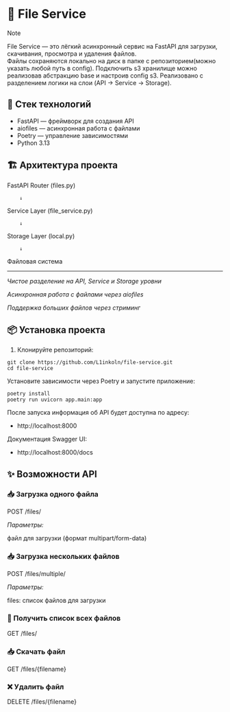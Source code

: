 # 📁 File Service
>[!NOTE]
>File Service — это лёгкий асинхронный сервис на FastAPI для загрузки, скачивания, просмотра и удаления файлов.  
Файлы сохраняются локально на диск в папке с репозиторием(можно указать любой путь в config). Подключить s3 хранилище можно реализовав абстракцию base и настроив config s3. Реализовано с разделением логики на слои 
(API → Service → Storage).

## 🚀 Стек технологий

-  FastAPI — фреймворк для создания API
-  aiofiles — асинхронная работа с файлами
-  Poetry — управление зависимостями
- Python 3.13

## 🏗 Архитектура проекта
FastAPI Router (files.py)

        ↓
Service Layer (file_service.py)

        ↓
Storage Layer (local.py)

        ↓
Файловая система

---

*Чистое разделение на API, Service и Storage уровни*

*Асинхронная работа с файлами через aiofiles*

*Поддержка больших файлов через стриминг*

## 📦 Установка проекта

1. Клонируйте репозиторий:

```
git clone https://github.com/L1inkoln/file-service.git
cd file-service
```
Установите зависимости через Poetry и запустите приложение:
```
poetry install
poetry run uvicorn app.main:app
```
После запуска информация об API будет доступна по адресу:

- http://localhost:8000

Документация Swagger UI:

- http://localhost:8000/docs
## ✨ Возможности API
### 📥 Загрузка одного файла
POST /files/

*Параметры:*

файл для загрузки (формат multipart/form-data)

### 📥 Загрузка нескольких файлов
POST /files/multiple/

*Параметры:*

files: список файлов для загрузки

### 📃 Получить список всех файлов
GET /files/

### 📥 Скачать файл
GET /files/{filename}

### ❌ Удалить файл
DELETE /files/{filename}
